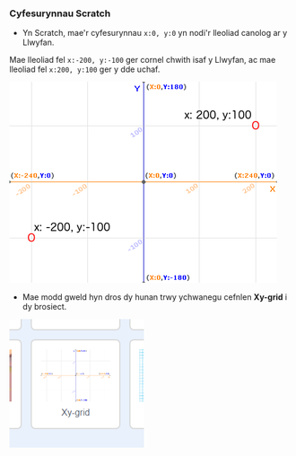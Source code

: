 ### Cyfesurynnau Scratch

+ Yn Scratch, mae'r cyfesurynnau `x:0, y:0` yn nodi'r lleoliad canolog ar y Llwyfan.

Mae lleoliad fel `x:-200, y:-100` ger cornel chwith isaf y Llwyfan, ac mae lleoliad fel `x:200, y:100` ger y dde uchaf.

![Cyfesurynnau llwyfan](images/coordinates-stage.png)

+ Mae modd gweld hyn dros dy hunan trwy ychwanegu cefnlen **Xy-grid** i dy brosiect.

![Cyfesurynnau llwyfan](images/coordinates-backdrop.png)